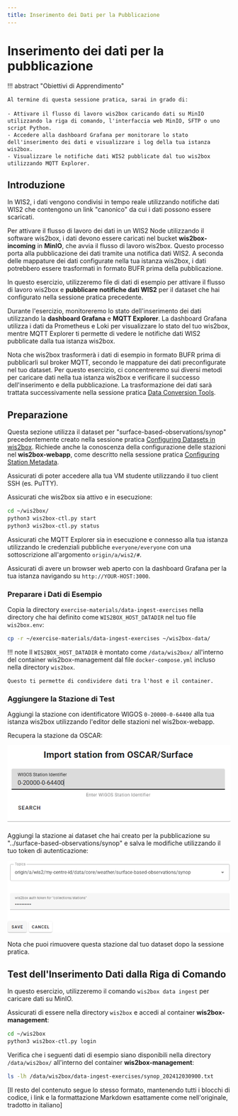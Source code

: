 ```yaml
---
title: Inserimento dei Dati per la Pubblicazione
---
```


# Inserimento dei dati per la pubblicazione

!!! abstract "Obiettivi di Apprendimento"

    Al termine di questa sessione pratica, sarai in grado di:
    
    - Attivare il flusso di lavoro wis2box caricando dati su MinIO utilizzando la riga di comando, l'interfaccia web MinIO, SFTP o uno script Python.
    - Accedere alla dashboard Grafana per monitorare lo stato dell'inserimento dei dati e visualizzare i log della tua istanza wis2box.
    - Visualizzare le notifiche dati WIS2 pubblicate dal tuo wis2box utilizzando MQTT Explorer.

## Introduzione

In WIS2, i dati vengono condivisi in tempo reale utilizzando notifiche dati WIS2 che contengono un link "canonico" da cui i dati possono essere scaricati.

Per attivare il flusso di lavoro dei dati in un WIS2 Node utilizzando il software wis2box, i dati devono essere caricati nel bucket **wis2box-incoming** in **MinIO**, che avvia il flusso di lavoro wis2box. Questo processo porta alla pubblicazione dei dati tramite una notifica dati WIS2. A seconda delle mappature dei dati configurate nella tua istanza wis2box, i dati potrebbero essere trasformati in formato BUFR prima della pubblicazione.

In questo esercizio, utilizzeremo file di dati di esempio per attivare il flusso di lavoro wis2box e **pubblicare notifiche dati WIS2** per il dataset che hai configurato nella sessione pratica precedente.

Durante l'esercizio, monitoreremo lo stato dell'inserimento dei dati utilizzando la **dashboard Grafana** e **MQTT Explorer**. La dashboard Grafana utilizza i dati da Prometheus e Loki per visualizzare lo stato del tuo wis2box, mentre MQTT Explorer ti permette di vedere le notifiche dati WIS2 pubblicate dalla tua istanza wis2box.

Nota che wis2box trasformerà i dati di esempio in formato BUFR prima di pubblicarli sul broker MQTT, secondo le mappature dei dati preconfigurate nel tuo dataset. Per questo esercizio, ci concentreremo sui diversi metodi per caricare dati nella tua istanza wis2box e verificare il successo dell'inserimento e della pubblicazione. La trasformazione dei dati sarà trattata successivamente nella sessione pratica [Data Conversion Tools](../data-conversion-tools).

## Preparazione

Questa sezione utilizza il dataset per "surface-based-observations/synop" precedentemente creato nella sessione pratica [Configuring Datasets in wis2box](/practical-sessions/configuring-wis2box-datasets). Richiede anche la conoscenza della configurazione delle stazioni nel **wis2box-webapp**, come descritto nella sessione pratica [Configuring Station Metadata](/practical-sessions/configuring-station-metadata).

Assicurati di poter accedere alla tua VM studente utilizzando il tuo client SSH (es. PuTTY).

Assicurati che wis2box sia attivo e in esecuzione:

```bash
cd ~/wis2box/
python3 wis2box-ctl.py start
python3 wis2box-ctl.py status
```

Assicurati che MQTT Explorer sia in esecuzione e connesso alla tua istanza utilizzando le credenziali pubbliche `everyone/everyone` con una sottoscrizione all'argomento `origin/a/wis2/#`.

Assicurati di avere un browser web aperto con la dashboard Grafana per la tua istanza navigando su `http://YOUR-HOST:3000`.

### Preparare i Dati di Esempio

Copia la directory `exercise-materials/data-ingest-exercises` nella directory che hai definito come `WIS2BOX_HOST_DATADIR` nel tuo file `wis2box.env`:

```bash
cp -r ~/exercise-materials/data-ingest-exercises ~/wis2box-data/
```

!!! note
    Il `WIS2BOX_HOST_DATADIR` è montato come `/data/wis2box/` all'interno del container wis2box-management dal file `docker-compose.yml` incluso nella directory `wis2box`.
    
    Questo ti permette di condividere dati tra l'host e il container.

### Aggiungere la Stazione di Test

Aggiungi la stazione con identificatore WIGOS `0-20000-0-64400` alla tua istanza wis2box utilizzando l'editor delle stazioni nel wis2box-webapp.

Recupera la stazione da OSCAR:

<img alt="oscar-station" src="../../assets/img/webapp-test-station-oscar-search.png" width="600">

Aggiungi la stazione ai dataset che hai creato per la pubblicazione su "../surface-based-observations/synop" e salva le modifiche utilizzando il tuo token di autenticazione:

<img alt="webapp-test-station" src="../../assets/img/webapp-test-station-save.png" width="800">

Nota che puoi rimuovere questa stazione dal tuo dataset dopo la sessione pratica.

## Test dell'Inserimento Dati dalla Riga di Comando

In questo esercizio, utilizzeremo il comando `wis2box data ingest` per caricare dati su MinIO.

Assicurati di essere nella directory `wis2box` e accedi al container **wis2box-management**:

```bash
cd ~/wis2box
python3 wis2box-ctl.py login
```

Verifica che i seguenti dati di esempio siano disponibili nella directory `/data/wis2box/` all'interno del container **wis2box-management**:

```bash
ls -lh /data/wis2box/data-ingest-exercises/synop_202412030900.txt
```

[Il resto del contenuto segue lo stesso formato, mantenendo tutti i blocchi di codice, i link e la formattazione Markdown esattamente come nell'originale, tradotto in italiano]